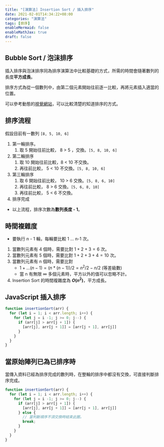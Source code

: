 ```yaml
---
title: "[演算法] Insertion Sort / 插入排序"
date: 2021-02-01T14:34:22+08:00
categories: "演算法"
tags: [排序]
enableMermaid: false
enableMathJax: true
draft: false
---
```


## Bubble Sort / 泡沫排序
插入排序與泡沫排序同為排序演算法中比較基礎的方式，所需的時間會隨著數列的長度**平方成長**。

排序方式為從一個數列中，由第二個元素開始往前逐一比較，再將元素插入適當的位置。

可以參考動態的[視覺網站](https://visualgo.net/en/sorting)，可以比較清楚的知道排序的方式。

## 排序流程
假設目前有一數列 `[8, 5, 10, 6]`
1. 第一輪排序。
    1. 取 5 開始往前比較， 8 > 5 ，交換。`[5, 8, 10, 6]`
2. 第二輪排序
    1. 取 10 開始往前比較，8 < 10 不交換。
    1. 再往前比較， 5 < 10 不交換。`[5, 8, 10, 6]`
3. 第三輪排序
    1. 取 6 開始往前比較， 10 > 6 交換。`[5, 8, 6, 10]`
    1. 再往前比較， 8 > 6 交換。`[5, 6, 8, 10]`
    1. 再往前比較， 5 < 6 不交換。
1. 排序完成
- 以上流程，排序次數為**數列長度 - 1**。

## 時間複雜度
- 要執行 n - 1 輪，每輪要比較 1 ... n-1 次。
1. 當數列元素有 4 個時，需要比對 $1 + 2 + 3 = 6$ 次。
2. 當數列元素有 5 個時，需要比對 $1 + 2 + 3 + 4 = 10$ 次。
3. 當數列元素有 n 個時，需要比對
    - $1 + ... (n - 1) = (n * (n - 1))/2 = n^2/2 - n/2$ (等差級數)
    - 當 n 有無限 $\infty$ 多個元素時，平方以外的值可以忽略不計。
4. Insertion Sort 的時間複雜度為 **$O(n^2)$**，平方成長。

## JavaScript 插入排序
```js
function insertionSort(arr) {
  for (let i = 1; i < arr.length; i++) {
    for (let j = i -1; j >= 0; j--) {
      if (arr[j] > arr[j + 1]) {
        [arr[j], arr[j + 1]] = [arr[j + 1], arr[j]]
      }
    }
  }
}
```

## 當原始陣列已為已排序時

當傳入資料已經為排序完成的數列時，在整輪的排序中都沒有交換，可直接判斷排序完成。

```js
function insertionSort(arr) {
  for (let i = 1; i < arr.length; i++) {
    for (let j = i -1; j >= 0; j--) {
      if (arr[j] > arr[j + 1]) {
        [arr[j], arr[j + 1]] = [arr[j + 1], arr[j]]
      } else {
        // 當判斷順序不須交換時結束此圈。
        break;
      }
    }
  }
}
```
